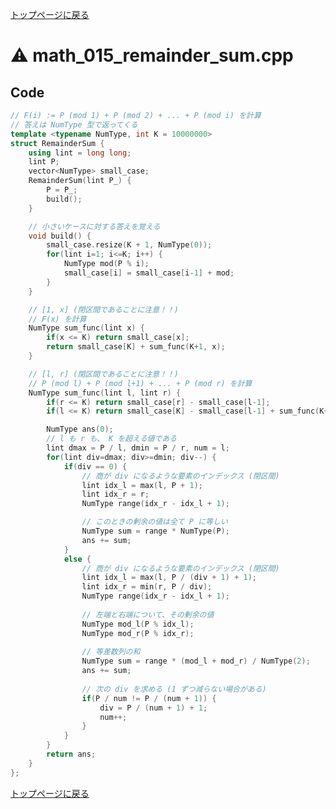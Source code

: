 <!-- mathjax config similar to math.stackexchange -->
<script type="text/javascript"
  src="http://cdn.mathjax.org/mathjax/latest/MathJax.js?config=TeX-AMS-MML_HTMLorMML">
</script>
<script type="text/x-mathjax-config">
  MathJax.Hub.Config({
    TeX: { equationNumbers: { autoNumber: "AMS" }},
    tex2jax: {
      inlineMath: [ ['$','$'] ],
      processEscapes: true
    },
    "HTML-CSS": { matchFontHeight: false },
    displayAlign: "left",
    displayIndent: "2em"
  });
</script>

<script type="text/javascript" src="https://cdnjs.cloudflare.com/ajax/libs/jquery/3.4.1/jquery.min.js"></script>
<link rel="stylesheet" href="../css/copy-button.css" />
<script type="text/javascript" src="../js/balloons.js"></script>
<script type="text/javascript" src="../js/copy-button.js"></script>



[トップページに戻る](../index.html)

# :warning: math\_015\_remainder\_sum.cpp

## Code

```cpp
// F(i) := P (mod 1) + P (mod 2) + ... + P (mod i) を計算
// 答えは NumType 型で返ってくる
template <typename NumType, int K = 10000000>
struct RemainderSum {
    using lint = long long;
    lint P;
    vector<NumType> small_case;
    RemainderSum(lint P_) {
        P = P_;
        build();
    }

    // 小さいケースに対する答えを覚える
    void build() {
        small_case.resize(K + 1, NumType(0));
        for(lint i=1; i<=K; i++) {
            NumType mod(P % i);
            small_case[i] = small_case[i-1] + mod;
        }
    }

    // [1, x] (閉区間であることに注意！！)
    // F(x) を計算 
    NumType sum_func(lint x) {
        if(x <= K) return small_case[x];
        return small_case[K] + sum_func(K+1, x);
    }

    // [l, r] (閉区間であることに注意！！)
    // P (mod l) + P (mod l+1) + ... + P (mod r) を計算
    NumType sum_func(lint l, lint r) {
        if(r <= K) return small_case[r] - small_case[l-1];
        if(l <= K) return small_case[K] - small_case[l-1] + sum_func(K+1, r);

        NumType ans(0);
        // l も r も、 K を超える値である
        lint dmax = P / l, dmin = P / r, num = l;
        for(lint div=dmax; div>=dmin; div--) {
            if(div == 0) {
                // 商が div になるような要素のインデックス (閉区間)
                lint idx_l = max(l, P + 1);
                lint idx_r = r;
                NumType range(idx_r - idx_l + 1);

                // このときの剰余の値は全て P に等しい
                NumType sum = range * NumType(P);
                ans += sum;
            }
            else {
                // 商が div になるような要素のインデックス (閉区間)
                lint idx_l = max(l, P / (div + 1) + 1);
                lint idx_r = min(r, P / div);
                NumType range(idx_r - idx_l + 1);
                
                // 左端と右端について、その剰余の値
                NumType mod_l(P % idx_l);
                NumType mod_r(P % idx_r);
                
                // 等差数列の和
                NumType sum = range * (mod_l + mod_r) / NumType(2);
                ans += sum;
                
                // 次の div を求める (1 ずつ減らない場合がある)
                if(P / num != P / (num + 1)) {
                    div = P / (num + 1) + 1;
                    num++;
                }
            }
        }
        return ans;
    }
};

```

[トップページに戻る](../index.html)
